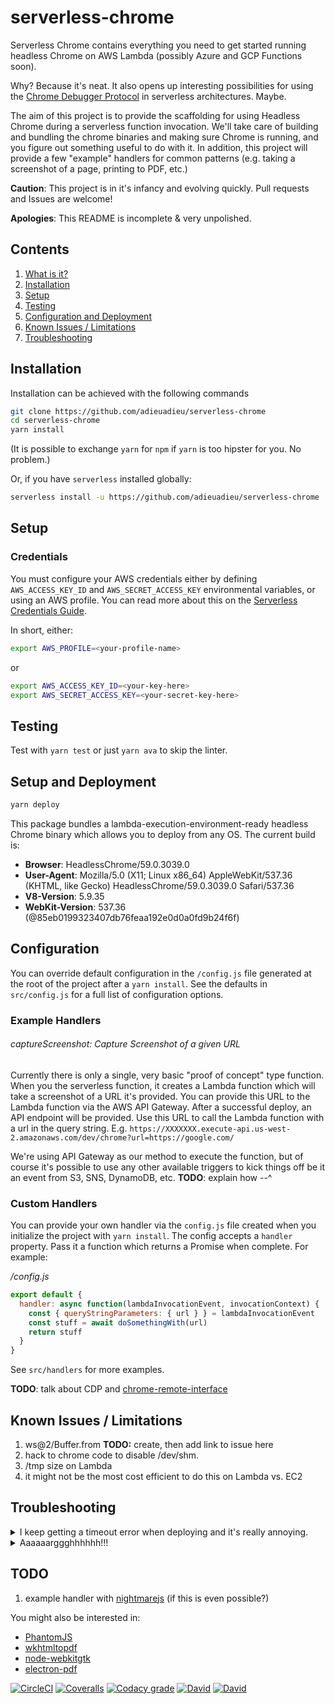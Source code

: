 # serverless-chrome

Serverless Chrome contains everything you need to get started running headless Chrome on AWS Lambda (possibly Azure and GCP Functions soon).

Why? Because it's neat. It also opens up interesting possibilities for using the [Chrome Debugger Protocol](https://developer.chrome.com/devtools/docs/debugger-protocol) in serverless architectures. Maybe.

The aim of this project is to provide the scaffolding for using Headless Chrome during a serverless function invocation. We'll take care of building and bundling the chrome binaries and making sure Chrome is running, and you figure out something useful to do with it. In addition, this project will provide a few "example" handlers for common patterns (e.g. taking a screenshot of a page, printing to PDF, etc.)

**Caution**: This project is in it's infancy and evolving quickly. Pull requests and Issues are welcome!

**Apologies**: This README is incomplete & very unpolished.



## Contents
1. [What is it?](#what-is-it)
1. [Installation](#installation)
1. [Setup](#setup)
1. [Testing](#testing)
1. [Configuration and Deployment](#configuration-and-deployment)
1. [Known Issues / Limitations](#known-issues-limitations)
1. [Troubleshooting](#troubleshooting)


## Installation
Installation can be achieved with the following commands

```bash
git clone https://github.com/adieuadieu/serverless-chrome
cd serverless-chrome
yarn install
```

(It is possible to exchange `yarn` for `npm` if `yarn` is too hipster for you. No problem.)

Or, if you have `serverless` installed globally:

```bash
serverless install -u https://github.com/adieuadieu/serverless-chrome
```

## Setup

### Credentials

You must configure your AWS credentials either by defining `AWS_ACCESS_KEY_ID` and `AWS_SECRET_ACCESS_KEY` environmental variables, or using an AWS profile. You can read more about this on the [Serverless Credentials Guide](https://serverless.com/framework/docs/providers/aws/guide/credentials/).

In short, either:

```bash
export AWS_PROFILE=<your-profile-name>
```

or

```bash
export AWS_ACCESS_KEY_ID=<your-key-here>
export AWS_SECRET_ACCESS_KEY=<your-secret-key-here>
```


## Testing

Test with `yarn test` or just `yarn ava` to skip the linter.


## Setup and Deployment

```bash
yarn deploy
```

This package bundles a lambda-execution-environment-ready headless Chrome binary which allows you to deploy from any OS. The current build is:

- **Browser**: HeadlessChrome/59.0.3039.0
- **User-Agent**: Mozilla/5.0 (X11; Linux x86_64) AppleWebKit/537.36 (KHTML, like Gecko) HeadlessChrome/59.0.3039.0 Safari/537.36
- **V8-Version**: 5.9.35
- **WebKit-Version**: 537.36 (@85eb0199323407db76feaa192e0d0a0fd9b24f6f)


## Configuration

You can override default configuration in the `/config.js` file generated at the root of the project after a `yarn install`. See the defaults in `src/config.js` for a full list of configuration options.

### Example Handlers

###### captureScreenshot: Capture Screenshot of a given URL
Currently there is only a single, very basic "proof of concept" type function. When you the serverless function, it creates a Lambda function which will take a screenshot of a URL it's provided. You can provide this URL to the Lambda function via the AWS API Gateway. After a successful deploy, an API endpoint will be provided. Use this URL to call the Lambda function with a url in the query string. E.g. `https://XXXXXXX.execute-api.us-west-2.amazonaws.com/dev/chrome?url=https://google.com/`

We're using API Gateway as our method to execute the function, but of course it's possible to use any other available triggers to kick things off be it an event from S3, SNS, DynamoDB, etc.
**TODO**: explain how --^


### Custom Handlers

You can provide your own handler via the `config.js` file created when you initialize the project with `yarn install`. The config accepts a `handler` property. Pass it a function which returns a Promise when complete. For example:

_/config.js_
```js
export default {
  handler: async function(lambdaInvocationEvent, invocationContext) {
    const { queryStringParameters: { url } } = lambdaInvocationEvent
    const stuff = await doSomethingWith(url)
    return stuff
  }
}
```

See `src/handlers` for more examples.

**TODO**: talk about CDP and [chrome-remote-interface](https://github.com/cyrus-and/chrome-remote-interface)


## Known Issues / Limitations
1. ws@2/Buffer.from **TODO:** create, then add link to issue here
1. hack to chrome code to disable /dev/shm.
1. /tmp size on Lambda
1. it might not be the most cost efficient to do this on Lambda vs. EC2


## Troubleshooting

<details id="ts-aws-client-timeout">
  <summary>I keep getting a timeout error when deploying and it's really annoying.</summary>
  Indeed, that is annoying. I've had the same problem, and so that's why it's now here in this troubleshooting section. This may be an issue in the underlying AWS SDK when using a slower Internet connection. Try changing the `AWS_CLIENT_TIMEOUT` environment variable to a higher value. For example, in your command prompt enter the following and try deploying again:

```bash
export AWS_CLIENT_TIMEOUT=3000000
```
</details>

<details id="ts-argh">
  <summary>Aaaaaarggghhhhhh!!!</summary>
  Uuurrrggghhhhhh! Have you tried [filing an Issue](https://github.com/adieuadieu/serverless-chrome/issues/new)?
</details>


## TODO
1. example handler with [nightmarejs](https://github.com/segmentio/nightmare) (if this is even possible?)



You might also be interested in:
- [PhantomJS](http://phantomjs.org/)
- [wkhtmltopdf](https://github.com/wkhtmltopdf/wkhtmltopdf)
- [node-webkitgtk](https://github.com/kapouer/node-webkitgtk)
- [electron-pdf](https://github.com/Janpot/electron-pdf)






[![CircleCI](https://img.shields.io/circleci/project/github/adieuadieu/serverless-chrome/master.svg?style=flat-square)](https://circleci.com/gh/adieuadieu/serverless-chrome)
[![Coveralls](https://img.shields.io/coveralls/adieuadieu/serverless-chrome/master.svg?style=flat-square)](https://coveralls.io/github/adieuadieu/serverless-chrome)
[![Codacy grade](https://img.shields.io/codacy/grade/cd743cc370104d49a508cc4b7689c1aa.svg?style=flat-square)](https://www.codacy.com/app/adieuadieu/serverless-chrome)
[![David](https://img.shields.io/david/adieuadieu/serverless-chrome.svg?style=flat-square)]()
[![David](https://img.shields.io/david/dev/adieuadieu/serverless-chrome.svg?style=flat-square)]()
